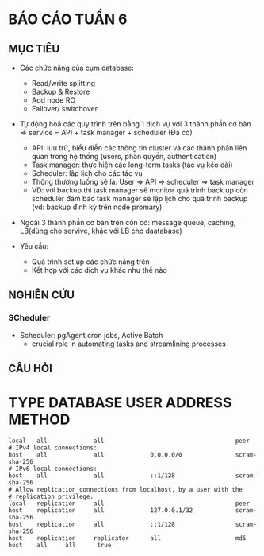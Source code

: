 # BÁO CÁO TUẦN 6


## MỤC TIÊU
- Các chức năng của cụm database:
    - Read/write splitting
    - Backup & Restore
    - Add node RO
    - Failover/ switchover

- Tự động hoá các quy trình trên bằng 1 dịch vụ với 3 thành phần cơ bản => service = API + task manager + scheduler (Đã có)
    - API: lưu trữ, biểu diễn các thông tin cluster và các thành phần liên quan trong hệ thống (users, phân quyền, authentication)
    - Task manager: thực hiện các long-term tasks (tác vụ kéo dài)
    - Scheduler: lập lịch cho các tác vụ
    - Thông thường luồng sẽ là: User => API => scheduler => task manager
    - VD: với backup thì task manager sẽ monitor quá trình back up còn scheduler đảm bảo task manager sẽ lập lịch cho quá trình backup (vd: backup định kỳ trên node promary)

- Ngoài 3 thành phần cơ bản trên còn có: message queue, caching, LB(dùng cho servive, khác với LB cho daatabase)

- Yêu cầu:
    - Quá trình set up các chức năng trên 
    - Kết hợp với các dịch vụ khác như thế nào

## NGHIÊN CỨU

### SCheduler
- Scheduler: pgAgent,cron jobs, Active Batch
    - crucial role in automating tasks and streamlining processes

## CÂU HỎI

 # TYPE  DATABASE        USER            ADDRESS                 METHOD
    local   all             all                                     peer
    # IPv4 local connections:
    host    all             all             0.0.0.0/0               scram-sha-256
    # IPv6 local connections:
    host    all             all             ::1/128                 scram-sha-256
    # Allow replication connections from localhost, by a user with the
    # replication privilege.
    local   replication     all                                     peer
    host    replication     all             127.0.0.1/32            scram-sha-256
    host    replication     all             ::1/128                 scram-sha-256
    host    replication     replicator      all                     md5
    host    all     all      true